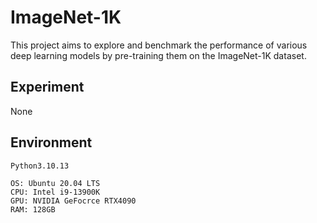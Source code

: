 # ImageNet-1K
This project aims to explore and benchmark the performance of various deep learning models by pre-training them on the ImageNet-1K dataset.

## Experiment
None

## Environment
`Python3.10.13`  

```
OS: Ubuntu 20.04 LTS
CPU: Intel i9-13900K
GPU: NVIDIA GeFocrce RTX4090
RAM: 128GB
```
